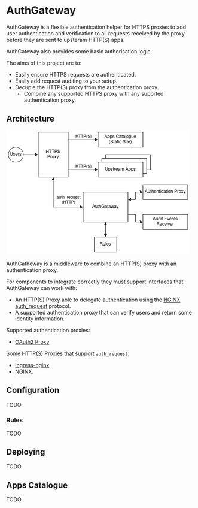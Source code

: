 # AuthGateway
AuthGateway is a flexible authentication helper for HTTPS proxies to add user authentication and
verification to all requests received by the proxy before they are sent to upsteram HTTP(S) apps.

AuthGateway also provides some basic authorisation logic.

The aims of this project are to:

* Easily ensure HTTPS requests are authenticated.
* Easily add request auditing to your setup.
* Decuple the HTTP(S) proxy from the authentication proxy.
  * Combine any supported HTTPS proxy with any supprted authentication proxy.

## Architecture

![AuthGateway architecture diagram](./authgateway.png)

AuthGatheway is a middleware to combine an HTTP(S) proxy with an authentication proxy.

For components to integrate correctly they must support interfaces that AuthGateway can work with:

* An HTTP(S) Proxy able to delegate authentication using the [NGINX auth_request] protocol.
* A supported authentication proxy that can verify users and return some identity information.

Supported authentication proxies:
* [OAuth2 Proxy](https://oauth2-proxy.github.io/oauth2-proxy/)

Some HTTP(S) Proxies that support `auth_request`:
* [ingress-nginx](https://kubernetes.github.io/ingress-nginx/).
* [NGINX](https://www.nginx.com/).

## Configuration
TODO

### Rules
TODO

## Deploying
TODO

## Apps Catalogue
TODO

[NGINX auth_request]: https://nginx.org/en/docs/http/ngx_http_auth_request_module.html
